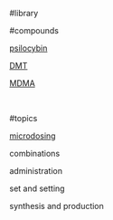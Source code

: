 #library

#compounds

[psilocybin](psilocybin.md)

[DMT](DMT.md)

[MDMA](MDMA.md)

&nbsp;

#topics

[microdosing](microdosing.md)

combinations

administration

set and setting

synthesis and production





